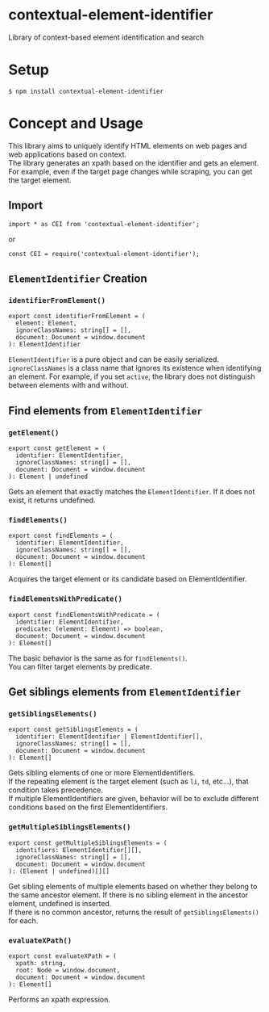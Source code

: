 # contextual-element-identifier
Library of context-based element identification and search

# Setup

```
$ npm install contextual-element-identifier
```

# Concept and Usage
This library aims to uniquely identify HTML elements on web pages and web applications based on context.  
The library generates an xpath based on the identifier and gets an element.  
For example, even if the target page changes while scraping, you can get the target element.  

## Import

```
import * as CEI from 'contextual-element-identifier';
```

or

```
const CEI = require('contextual-element-identifier');
```

## `ElementIdentifier` Creation

### `identifierFromElement()`

```
export const identifierFromElement = (
  element: Element,
  ignoreClassNames: string[] = [],
  document: Document = window.document
): ElementIdentifier
```

`ElementIdentifier` is a pure object and can be easily serialized.  
`ignoreClassNames` is a class name that ignores its existence when identifying an element. For example, if you set `active`, the library does not distinguish between elements with and without.  

## Find elements from `ElementIdentifier`

### `getElement()`

```
export const getElement = (
  identifier: ElementIdentifier,
  ignoreClassNames: string[] = [],
  document: Document = window.document
): Element | undefined
```

Gets an element that exactly matches the `ElementIdentifier`. If it does not exist, it returns undefined.  

### `findElements()`

```
export const findElements = (
  identifier: ElementIdentifier,
  ignoreClassNames: string[] = [],
  document: Document = window.document
): Element[]
```

Acquires the target element or its candidate based on ElementIdentifier.  

### `findElementsWithPredicate()`

```
export const findElementsWithPredicate = (
  identifier: ElementIdentifier,
  predicate: (element: Element) => boolean,
  document: Document = window.document
): Element[]
```

The basic behavior is the same as for `findElements()`.  
You can filter target elements by predicate.  

## Get siblings elements from `ElementIdentifier`

### `getSiblingsElements()`

```
export const getSiblingsElements = (
  identifier: ElementIdentifier | ElementIdentifier[],
  ignoreClassNames: string[] = [],
  document: Document = window.document
): Element[]
```

Gets sibling elements of one or more ElementIdentifiers.  
If the repeating element is the target element (such as `li`, `td`, etc...), that condition takes precedence.  
If multiple ElementIdentifiers are given, behavior will be to exclude different conditions based on the first ElementIdentifiers.  

### `getMultipleSiblingsElements()`

```
export const getMultipleSiblingsElements = (
  identifiers: ElementIdentifier[][],
  ignoreClassNames: string[] = [],
  document: Document = window.document
): (Element | undefined)[][]
```

Get sibling elements of multiple elements based on whether they belong to the same ancestor element. If there is no sibling element in the ancestor element, undefined is inserted.  
If there is no common ancestor, returns the result of `getSiblingsElements()` for each.  

### `evaluateXPath()`

```
export const evaluateXPath = (
  xpath: string,
  root: Node = window.document,
  document: Document = window.document
): Element[]
```

Performs an xpath expression.  
